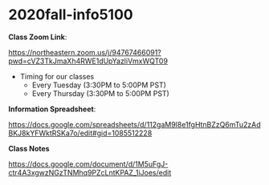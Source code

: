 # 2020fall-info5100

**Class Zoom Link**:

https://northeastern.zoom.us/j/94767466091?pwd=cVZ3TkJmaXh4RWE1dUpYazliVmxWQT09

- Timing for our classes
  - Every Tuesday (3:30PM to 5:00PM PST)
  - Every Thursday (3:30PM to 5:00PM PST)

**Information Spreadsheet**:

https://docs.google.com/spreadsheets/d/112gaM9l8e1fgHtnBZzQ6mTu2zAdBKJ8kYFWktRSKa7o/edit#gid=1085512228

**Class Notes**

https://docs.google.com/document/d/1M5uFgJ-ctr4A3xgwzNGzTNMhq9PZcLntKPAZ_1iJoes/edit

